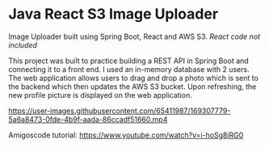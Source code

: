 # Java React S3 Image Uploader

Image Uploader built using Spring Boot, React and AWS S3.
*React code not included*

This project was built to practice building a REST API in Spring Boot and connecting it to a front end.
I used an in-memory database with 2 users.
The web application allows users to drag and drop a photo which is sent to the backend which then updates the AWS S3 bucket.
Upon refreshing, the new profile picture is displayed on the web application.








https://user-images.githubusercontent.com/65411987/169307779-5a6a8473-0fde-4b9f-aada-86ccadf51660.mp4




Amigoscode tutorial: https://www.youtube.com/watch?v=i-hoSg8iRG0 
